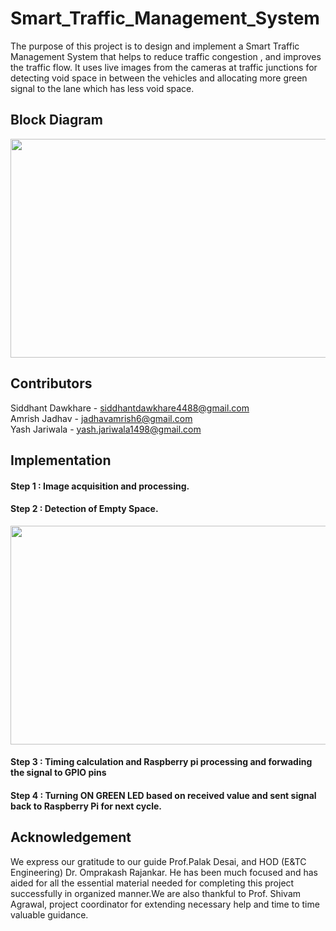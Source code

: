 # Smart_Traffic_Management_System
The purpose of this project is to design and implement a Smart Traffic Management System that helps to reduce traffic congestion , and improves the traffic flow. It uses live images from the cameras at traffic junctions for detecting void space in between the vehicles and allocating more green signal to the lane which has less void space.

## Block Diagram



<p align="center"><img src="https://github.com/Siddhantiscoding/Smart_Traffic_Management_System/assets/98279769/1d3458c3-6340-425c-8ccf-5ef281ec3191" width="600" height="350"></p>


## Contributors 



Siddhant Dawkhare - [siddhantdawkhare4488@gmail.com](mailto:siddhantdawkhare4488@gmail.com)<br>
Amrish Jadhav - [jadhavamrish6@gmail.com](mailto:jadhavamrish6@gmail.com)<br>
Yash Jariwala - [yash.jariwala1498@gmail.com](mailto:yash.jariwala1498@gmail.com)


## Implementation

#### Step 1 : Image acquisition and processing.

#### Step 2 : Detection of Empty Space.

<div align="center"><img src="https://github.com/Siddhantiscoding/Smart_Traffic_Management_System/blob/36817820c31df4031f6b589d31d0faccc1e67dec" width="600" height="350"></div>

#### Step 3 :  Timing calculation and  Raspberry pi processing and forwading the signal to GPIO pins

#### Step 4 : Turning ON GREEN LED based on received value and sent signal back to Raspberry Pi for next cycle.

## Acknowledgement

We express our gratitude to our guide Prof.Palak Desai, and HOD (E&TC Engineering) Dr. Omprakash Rajankar. He has been much focused and has aided for all the essential material 
needed for completing this project successfully in organized 
manner.We are also thankful to Prof. Shivam Agrawal, 
project coordinator for extending necessary help and time to 
time valuable guidance.

